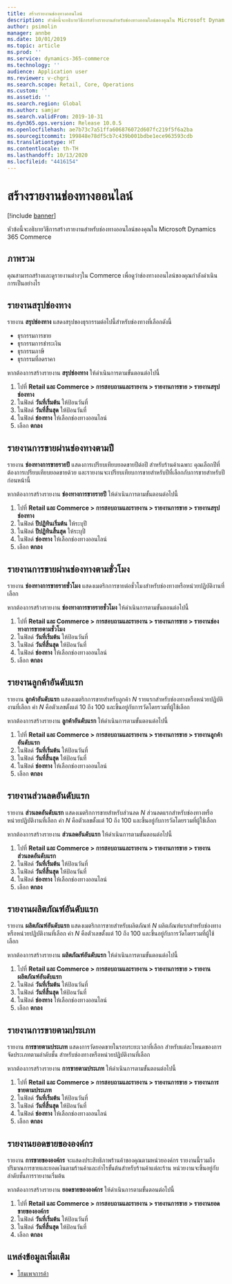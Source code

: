 ```yaml
---
title: สร้างรายงานช่องทางออนไลน์
description: หัวข้อนี้จะอธิบายวิธีการสร้างรายงานสำหรับช่องทางออนไลน์ของคุณใน Microsoft Dynamics 365 Commerce
author: psimolin
manager: annbe
ms.date: 10/01/2019
ms.topic: article
ms.prod: ''
ms.service: dynamics-365-commerce
ms.technology: ''
audience: Application user
ms.reviewer: v-chgri
ms.search.scope: Retail, Core, Operations
ms.custom: ''
ms.assetid: ''
ms.search.region: Global
ms.author: samjar
ms.search.validFrom: 2019-10-31
ms.dyn365.ops.version: Release 10.0.5
ms.openlocfilehash: ae7b73c7a51ffa606876072d607fc219f5f6a2ba
ms.sourcegitcommit: 199848e78df5cb7c439b001bdbe1ece963593cdb
ms.translationtype: HT
ms.contentlocale: th-TH
ms.lasthandoff: 10/13/2020
ms.locfileid: "4416154"
---
```

# <a name="generate-online-channel-reports"></a>สร้างรายงานช่องทางออนไลน์


[!include [banner](includes/banner.md)]

หัวข้อนี้จะอธิบายวิธีการสร้างรายงานสำหรับช่องทางออนไลน์ของคุณใน Microsoft Dynamics 365 Commerce

## <a name="overview"></a>ภาพรวม

คุณสามารถสร้างและดูรายงานต่างๆใน Commerce เพื่อดูว่าช่องทางออนไลน์ของคุณกำลังดำเนินการเป็นอย่างไร

## <a name="channel-summary-report"></a>รายงานสรุปช่องทาง

รายงาน **สรุปช่องทาง** แสดงสรุปของธุรกรรมต่อไปนี้สำหรับช่องทางที่เลือกดังนี้

- ธุรกรรมการขาย
- ธุรกรรมการชำระเงิน
- ธุรกรรมภาษี
- ธุรกรรมที่ลดราคา

หากต้องการสร้างรายงาน **สรุปช่องทาง** ให้ดำเนินการตามขั้นตอนต่อไปนี้

1. ไปที่ **Retail และ Commerce \> การสอบถามและรายงาน \> รายงานการขาย \> รายงานสรุปช่องทาง**
1. ในฟิลด์ **วันที่เริ่มต้น** ให้ป้อนวันที่
1. ในฟิลด์ **วันที่สิ้นสุด** ให้ป้อนวันที่
1. ในฟิลด์ **ช่องทาง** ให้เลือกช่องทางออนไลน์
1. เลือก **ตกลง**
 
## <a name="channel-sales-by-year-report"></a>รายงานการขายผ่านช่องทางตามปี 

รายงาน **ช่องทางการขายรายปี** แสดงการเปรียบเทียบยอดขายปีต่อปี สำหรับร้านค้าเฉพาะ คุณเลือกปีที่ต้องการเปรียบเทียบยอดขายด้วย และรายงานจะเปรียบเทียบการขายสำหรับปีที่เลือกกับการขายสำหรับปีก่อนหน้านี้

หากต้องการสร้างรายงาน **ช่องทางการขายรายปี** ให้ดำเนินการตามขั้นตอนต่อไปนี้

1. ไปที่ **Retail และ Commerce \> การสอบถามและรายงาน \> รายงานการขาย \> รายงานสรุปช่องทาง**
1. ในฟิลด์ **ปีปฏิทินเริ่มต้น** ให้ระบุปี
1. ในฟิลด์ **ปีปฏิทินสิ้นสุด** ให้ระบุปี
1. ในฟิลด์ **ช่องทาง** ให้เลือกช่องทางออนไลน์
1. เลือก **ตกลง**

## <a name="channel-sales-by-hour-report"></a>รายงานการขายผ่านช่องทางตามชั่วโมง

รายงาน **ช่องทางการขายรายชั่วโมง** แสดงเมตริกการขายต่อชั่วโมงสำหรับช่องทางหรือหน่วยปฏิบัติงานที่เลือก

หากต้องการสร้างรายงาน **ช่องทางการขายรายชั่วโมง** ให้ดำเนินการตามขั้นตอนต่อไปนี้

1. ไปที่ **Retail และ Commerce \> การสอบถามและรายงาน \> รายงานการขาย \> รายงานช่องทางการขายตามชั่วโมง**
1. ในฟิลด์ **วันที่เริ่มต้น** ให้ป้อนวันที่
1. ในฟิลด์ **วันที่สิ้นสุด** ให้ป้อนวันที่
1. ในฟิลด์ **ช่องทาง** ให้เลือกช่องทางออนไลน์
1. เลือก **ตกลง**

## <a name="top-customers-report"></a>รายงานลูกค้าอันดับแรก

รายงาน **ลูกค้าอันดับแรก** แสดงเมตริกการขายสำหรับลูกค้า *N* รายแรกสำหรับช่องทางหรือหน่วยปฏิบัติงานที่เลือก ค่า *N* คือตัวเลขตั้งแต่ 10 ถึง 100 และขึ้นอยู่กับการวัดโดยรวมที่ผู้ใช้เลือก

หากต้องการสร้างรายงาน **ลูกค้าอันดับแรก** ให้ดำเนินการตามขั้นตอนต่อไปนี้

1. ไปที่ **Retail และ Commerce \> การสอบถามและรายงาน \> รายงานการขาย \> รายงานลูกค้าอันดับแรก**
1. ในฟิลด์ **วันที่เริ่มต้น** ให้ป้อนวันที่
1. ในฟิลด์ **วันที่สิ้นสุด** ให้ป้อนวันที่
1. ในฟิลด์ **ช่องทาง** ให้เลือกช่องทางออนไลน์
1. เลือก **ตกลง**

## <a name="top-discounts-report"></a>รายงานส่วนลดอันดับแรก

รายงาน **ส่วนลดอันดับแรก** แสดงเมตริกการขายสำหรับส่วนลด *N* ส่วนลดแรกสำหรับช่องทางหรือหน่วยปฏิบัติงานที่เลือก ค่า *N* คือตัวเลขตั้งแต่ 10 ถึง 100 และขึ้นอยู่กับการวัดโดยรวมที่ผู้ใช้เลือก

หากต้องการสร้างรายงาน **ส่วนลดอันดับแรก** ให้ดำเนินการตามขั้นตอนต่อไปนี้

1. ไปที่ **Retail และ Commerce \> การสอบถามและรายงาน \> รายงานการขาย \> รายงานส่วนลดอันดับแรก**
1. ในฟิลด์ **วันที่เริ่มต้น** ให้ป้อนวันที่
1. ในฟิลด์ **วันที่สิ้นสุด** ให้ป้อนวันที่
1. ในฟิลด์ **ช่องทาง** ให้เลือกช่องทางออนไลน์
1. เลือก **ตกลง**

## <a name="top-products-report"></a>รายงานผลิตภัณฑ์อันดับแรก

รายงาน **ผลิตภัณฑ์อันดับแรก** แสดงเมตริกการขายสำหรับผลิตภัณฑ์ *N* ผลิตภัณฑ์แรกสำหรับช่องทางหรือหน่วยปฏิบัติงานที่เลือก ค่า *N* คือตัวเลขตั้งแต่ 10 ถึง 100 และขึ้นอยู่กับการวัดโดยรวมที่ผู้ใช้เลือก

หากต้องการสร้างรายงาน **ผลิตภัณฑ์อันดับแรก** ให้ดำเนินการตามขั้นตอนต่อไปนี้

1. ไปที่ **Retail และ Commerce \> การสอบถามและรายงาน \> รายงานการขาย \> รายงานผลิตภัณฑ์อันดับแรก**
1. ในฟิลด์ **วันที่เริ่มต้น** ให้ป้อนวันที่
1. ในฟิลด์ **วันที่สิ้นสุด** ให้ป้อนวันที่
1. ในฟิลด์ **ช่องทาง** ให้เลือกช่องทางออนไลน์
1. เลือก **ตกลง**

## <a name="category-sales-report"></a>รายงานการขายตามประเภท

รายงาน **การขายตามประเภท** แสดงการวัดยอดขายในรอบระยะเวลาที่เลือก สำหรับแต่ละโหนดของการจัดประเภทตามลำดับชั้น สำหรับช่องทางหรือหน่วยปฏิบัติงานที่เลือก

หากต้องการสร้างรายงาน **การขายตามประเภท** ให้ดำเนินการตามขั้นตอนต่อไปนี้

1. ไปที่ **Retail และ Commerce \> การสอบถามและรายงาน \> รายงานการขาย \> รายงานการขายตามประเภท**
1. ในฟิลด์ **วันที่เริ่มต้น** ให้ป้อนวันที่
1. ในฟิลด์ **วันที่สิ้นสุด** ให้ป้อนวันที่
1. ในฟิลด์ **ช่องทาง** ให้เลือกช่องทางออนไลน์
1. เลือก **ตกลง**

## <a name="organization-sales-report"></a>รายงานยอดขายขององค์กร

รายงาน **การขายขององค์กร** จะแสดงประสิทธิภาพร้านค้าของคุณตามหน่วยองค์กร รายงานนี้รวมถึงปริมาณการขายและยอดเงินตามร้านค้าและกำไรขั้นต้นสำหรับร้านค้าแต่ละร้าน หน่วยงานจะขึ้นอยู่กับลำดับชั้นการรายงานเริ่มต้น

หากต้องการสร้างรายงาน **ยอดขายขององค์กร** ให้ดำเนินการตามขั้นตอนต่อไปนี้

1. ไปที่ **Retail และ Commerce \> การสอบถามและรายงาน \> รายงานการขาย \> รายงานยอดขายขององค์กร**
1. ในฟิลด์ **วันที่เริ่มต้น** ให้ป้อนวันที่
1. ในฟิลด์ **วันที่สิ้นสุด** ให้ป้อนวันที่
1. เลือก **ตกลง**

## <a name="additional-resources"></a>แหล่งข้อมูลเพิ่มเติม

- [โฮมเพจการค้า](../retail/index.md)
